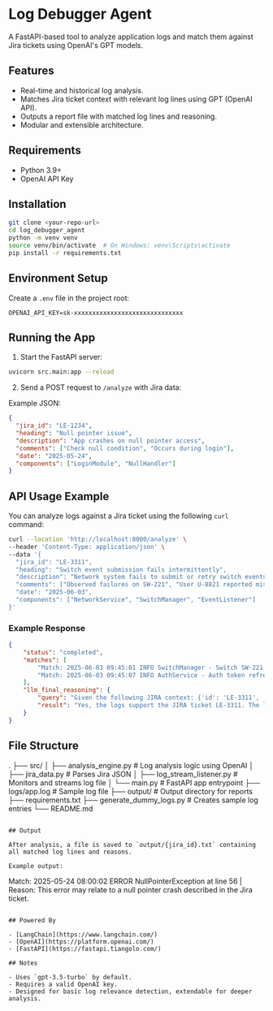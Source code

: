 # Log Debugger Agent

A FastAPI-based tool to analyze application logs and match them against Jira tickets using OpenAI's GPT models.

## Features

- Real-time and historical log analysis.
- Matches Jira ticket context with relevant log lines using GPT (OpenAI API).
- Outputs a report file with matched log lines and reasoning.
- Modular and extensible architecture.

## Requirements

- Python 3.9+
- OpenAI API Key

## Installation

```bash
git clone <your-repo-url>
cd log_debugger_agent
python -m venv venv
source venv/bin/activate  # On Windows: venv\Scripts\activate
pip install -r requirements.txt
```

## Environment Setup

Create a `.env` file in the project root:

```
OPENAI_API_KEY=sk-xxxxxxxxxxxxxxxxxxxxxxxxxxxxxx
```

## Running the App

1. Start the FastAPI server:

```bash
uvicorn src.main:app --reload
```

2. Send a POST request to `/analyze` with Jira data:

Example JSON:

```json
{
  "jira_id": "LE-1234",
  "heading": "Null pointer issue",
  "description": "App crashes on null pointer access",
  "comments": ["Check null condition", "Occurs during login"],
  "date": "2025-05-24",
  "components": ["LoginModule", "NullHandler"]
}
```

## API Usage Example

You can analyze logs against a Jira ticket using the following `curl` command:

```bash
curl --location 'http://localhost:8000/analyze' \
--header 'Content-Type: application/json' \
--data '{
  "jira_id": "LE-3311",
  "heading": "Switch event submission fails intermittently",
  "description": "Network system fails to submit or retry switch events. Users also report missing event IDs.",
  "comments": ["Observed failures on SW-221", "User U-8821 reported missing event"],
  "date": "2025-06-03",
  "components": ["NetworkService", "SwitchManager", "EventListener"]
}'
```

### Example Response

```json
{
    "status": "completed",
    "matches": [
        "Match: 2025-06-03 09:45:01 INFO SwitchManager - Switch SW-221 initialized successfully\n2025-06-03 09:45:02 ERROR NetworkService - Failed to submit switch event for SW-221\n2025-06-03 09:45:03 WARNING EventListener - Event not reported for user ID U-8821\n2025-06-03 09:45:04 DEBUG MetricsLogger - Ping time to switch SW-221: 8ms\n2025-06-03 09:45:05 ERROR NetworkService - Retry failed for switch event SW-221\n2025-06-03 09:45:06 INFO CleanupService - Old event logs purged | Reason: YES, the JIRA ticket is justified. The logs provide clear evidence of the issues described in the ticket. Specifically:\n\n1. The log entry at `2025-06-03 09:45:02` shows an error in the `NetworkService` where it failed to submit a switch event for SW-221, which aligns with the ticket's description of submission failures.\n\n2. The log entry at `2025-06-03 09:45:03` indicates a warning from the `EventListener` that an event was not reported for user ID U-8821, which corresponds to the user-reported issue of missing event IDs mentioned in the ticket.\n\n3. The log entry at `2025-06-03 09:45:05` shows another error where a retry attempt to submit the switch event for SW-221 also failed, supporting the ticket's claim of failed retries.\n\nThese log entries collectively provide a valid technical basis for the issues reported in the JIRA ticket, justifying its creation.",
        "Match: 2025-06-03 09:45:07 INFO AuthService - Auth token refreshed for user U-8821\n2025-06-03 09:45:08 DEBUG EventProcessor - Processing event for switch SW-009\n2025-06-03 09:45:09 INFO EventProcessor - Event for switch SW-009 successfully submitted\n2025-06-03 09:45:10 ERROR NetworkService - Unexpected disconnect from switch SW-221 | Reason: YES, the JIRA ticket is justified. The logs show an \"ERROR\" entry from the NetworkService indicating an \"Unexpected disconnect from switch SW-221.\" This error aligns with the issue described in the JIRA ticket, where there are failures in submitting or retrying switch events. The specific mention of switch SW-221 in both the ticket and the logs suggests a correlation between the reported problem and the observed error, providing a valid technical reason for the creation of the ticket. Additionally, the user U-8821, who reported missing event IDs, is mentioned in the logs, further supporting the relevance of the ticket."
    ],
    "llm_final_reasoning": {
        "query": "Given the following JIRA context: {'id': 'LE-3311', 'heading': 'Switch event submission fails intermittently', 'description': 'Network system fails to submit or retry switch events. Users also report missing event IDs.', 'comments': ['Observed failures on SW-221', 'User U-8821 reported missing event'], 'date': '2025-06-03', 'components': ['NetworkService', 'SwitchManager', 'EventListener']}. Do the logs support this ticket? Explain.",
        "result": "Yes, the logs support the JIRA ticket LE-3311. The logs indicate several issues related to switch event submissions and user reports:\n\n1. There are multiple errors related to switch SW-221, including a failure to submit a switch event and a retry failure (2025-06-03 09:45:02 and 2025-06-03 09:45:05).\n2. There is a warning about an event not being reported for user ID U-8821 (2025-06-03 09:45:03), which aligns with the user report of missing event IDs mentioned in the JIRA ticket.\n3. An unexpected disconnect from switch SW-221 is logged (2025-06-03 09:45:10), which could contribute to the intermittent failures described in the ticket.\n\nThese log entries correspond to the issues described in the JIRA ticket, including the components involved (NetworkService, SwitchManager, and EventListener)."
    }
}


```
## File Structure
.
├── src/
│   ├── analysis_engine.py     # Log analysis logic using OpenAI
│   ├── jira_data.py           # Parses Jira JSON
│   ├── log_stream_listener.py # Monitors and streams log file
│   └── main.py                # FastAPI app entrypoint
├── logs/app.log               # Sample log file
├── output/                    # Output directory for reports
├── requirements.txt
├── generate_dummy_logs.py     # Creates sample log entries
└── README.md
```

## Output

After analysis, a file is saved to `output/{jira_id}.txt` containing all matched log lines and reasons.

Example output:

```
Match: 2025-05-24 08:00:02 ERROR NullPointerException at line 56 | Reason: This error may relate to a null pointer crash described in the Jira ticket.
```

## Powered By

- [LangChain](https://www.langchain.com/)
- [OpenAI](https://platform.openai.com/)
- [FastAPI](https://fastapi.tiangolo.com/)

## Notes

- Uses `gpt-3.5-turbo` by default.
- Requires a valid OpenAI key.
- Designed for basic log relevance detection, extendable for deeper analysis.
